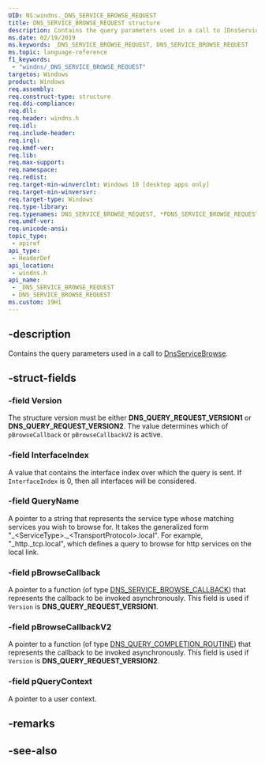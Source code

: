 ```yaml
---
UID: NS:windns._DNS_SERVICE_BROWSE_REQUEST
title: DNS_SERVICE_BROWSE_REQUEST structure
description: Contains the query parameters used in a call to [DnsServiceBrowse](nf-windns-dnsservicebrowse.md).
ms.date: 02/19/2019
ms.keywords: _DNS_SERVICE_BROWSE_REQUEST, DNS_SERVICE_BROWSE_REQUEST
ms.topic: language-reference
f1_keywords: 
 - "windns/_DNS_SERVICE_BROWSE_REQUEST"
targetos: Windows
product: Windows
req.assembly: 
req.construct-type: structure
req.ddi-compliance: 
req.dll: 
req.header: windns.h
req.idl: 
req.include-header: 
req.irql: 
req.kmdf-ver: 
req.lib: 
req.max-support: 
req.namespace: 
req.redist: 
req.target-min-winverclnt: Windows 10 [desktop apps only]
req.target-min-winversvr: 
req.target-type: Windows
req.type-library: 
req.typenames: DNS_SERVICE_BROWSE_REQUEST, *PDNS_SERVICE_BROWSE_REQUEST
req.umdf-ver: 
req.unicode-ansi: 
topic_type:
 - apiref
api_type:
 - HeaderDef
api_location:
 - windns.h
api_name:
 - _DNS_SERVICE_BROWSE_REQUEST
 - DNS_SERVICE_BROWSE_REQUEST
ms.custom: 19H1
---
```


## -description
Contains the query parameters used in a call to [DnsServiceBrowse](nf-windns-dnsservicebrowse.md).

## -struct-fields

### -field Version
The structure version must be either **DNS_QUERY_REQUEST_VERSION1** or **DNS_QUERY_REQUEST_VERSION2**. The value determines which of `pBrowseCallback` or `pBrowseCallbackV2` is active.

### -field InterfaceIndex
A value that contains the interface index over which the query is sent. If `InterfaceIndex` is 0, then all interfaces will be considered.

### -field QueryName
A pointer to a string that represents the service type whose matching services you wish to browse for. It takes the generalized form "\_\<ServiceType\>.\_\<TransportProtocol\>.local". For example, "_http._tcp.local", which defines a query to browse for http services on the local link.

### -field pBrowseCallback
A pointer to a function (of type [DNS_SERVICE_BROWSE_CALLBACK](nc-windns-dns_service_browse_callback.md)) that represents the callback to be invoked asynchronously. This field is used if `Version` is **DNS_QUERY_REQUEST_VERSION1**.

### -field pBrowseCallbackV2
A pointer to a function (of type [DNS_QUERY_COMPLETION_ROUTINE](nc-windns-dns_query_completion_routine.md)) that represents the callback to be invoked asynchronously. This field is used if `Version` is **DNS_QUERY_REQUEST_VERSION2**.

### -field pQueryContext
A pointer to a user context.

## -remarks

## -see-also
